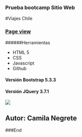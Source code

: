 ### Prueba bootcamp Sitio Web
#Viajes Chile

### [Page view](https://cami-negrete.github.io/viajes/ "Page view")

######Herramientas
- HTML 5
- CSS
- Javascript
- Github


#### Versión Bootstrap 5.3.3
#### Versión JQuery 3.7.1

![](https://cami-negrete.github.io/viajes/assets/img/viajes.svg)

## Autor: Camila Negrete

###End
